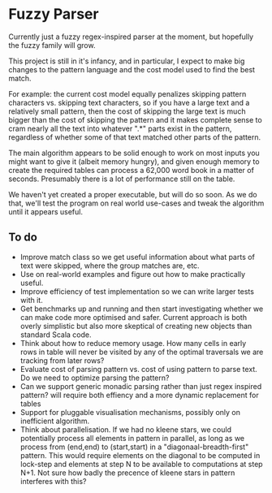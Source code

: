 Fuzzy Parser
============

Currently just a fuzzy regex-inspired parser at the moment, but hopefully the
fuzzy family will grow.

This project is still in it's infancy, and in particular, I expect to make big
changes to the pattern language and the cost model used to find the best match.

For example: the current cost model equally penalizes skipping pattern
characters vs. skipping text characters, so if you have a large text and a
relatively small pattern, then the cost of skipping the large text is much
bigger than the cost of skipping the pattern and it makes complete sense to
cram nearly all the text into whatever ".*" parts exist in the pattern,
regardless of whether some of that text matched other parts of the pattern.

The main algorithm appears to be solid enough to work on most inputs you might
want to give it (albeit memory hungry), and given enough memory to create the
required tables can process a 62,000 word book in a matter of seconds.
Presumably there is a lot of performance still on the table.

We haven't yet created a proper executable, but will do so soon. As we do that,
we'll test the program on real world use-cases and tweak the algorithm until it
appears useful.

To do
-----

- Improve match class so we get useful information about what parts of text
  were skipped, where the group matches are, etc.
- Use on real-world examples and figure out how to make practically useful.
- Improve efficiency of test implementation so we can write larger tests with it.
- Get benchmarks up and running and then start investigating whether we can
  make code more optimised and safer. Current approach is both overly
  simplistic but also more skeptical of creating new objects than standard
  Scala code.
- Think about how to reduce memory usage. How many cells in early rows in
  table will never be visited by any of the optimal traversals we are tracking
  from later rows?
- Evaluate cost of parsing pattern vs. cost of using pattern to parse text.
  Do we need to optimize parsing the pattern?
- Can we support generic monadic parsing rather than just regex inspired
  pattern?  will require both effiency and a more dynamic replacement for
  tables
- Support for pluggable visualisation mechanisms, possibly only on inefficient
  algorithm.
- Think about parallelisation. If we had no kleene stars, we could potentially
  process all elements in pattern in parallel, as long as we process from
  (end,end) to (start,start) in a "diagonaal-breadth-first" pattern. This would
  require elements on the diagonal to be computed in lock-step and elements at
  step N to be available to computations at step N+1. Not sure how badly the
  precence of kleene stars in pattern interferes with this?

